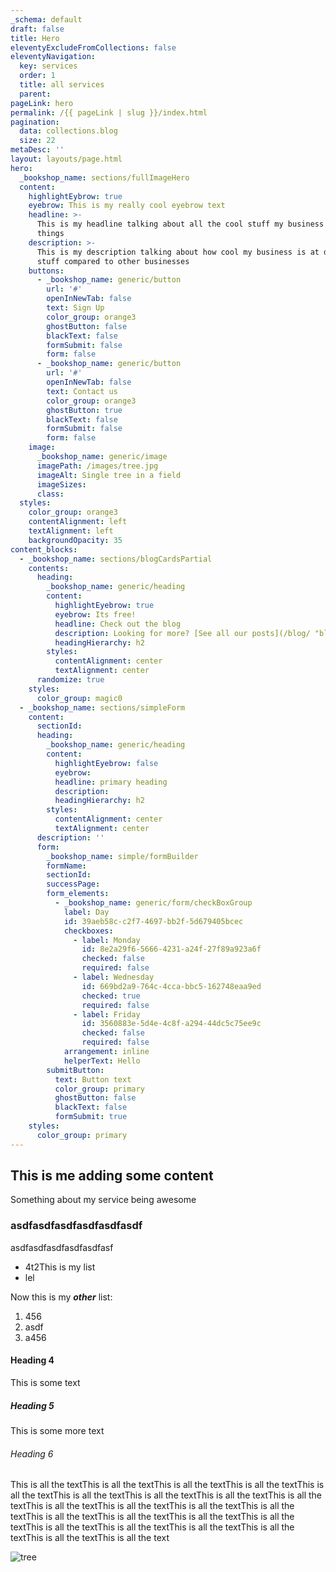```yaml
---
_schema: default
draft: false
title: Hero
eleventyExcludeFromCollections: false
eleventyNavigation:
  key: services
  order: 1
  title: all services
  parent:
pageLink: hero
permalink: /{{ pageLink | slug }}/index.html
pagination:
  data: collections.blog
  size: 22
metaDesc: ''
layout: layouts/page.html
hero:
  _bookshop_name: sections/fullImageHero
  content:
    highlightEybrow: true
    eyebrow: This is my really cool eyebrow text
    headline: >-
      This is my headline talking about all the cool stuff my business does and
      things
    description: >-
      This is my description talking about how cool my business is at doing
      stuff compared to other businesses
    buttons:
      - _bookshop_name: generic/button
        url: '#'
        openInNewTab: false
        text: Sign Up
        color_group: orange3
        ghostButton: false
        blackText: false
        formSubmit: false
        form: false
      - _bookshop_name: generic/button
        url: '#'
        openInNewTab: false
        text: Contact us
        color_group: orange3
        ghostButton: true
        blackText: false
        formSubmit: false
        form: false
    image:
      _bookshop_name: generic/image
      imagePath: /images/tree.jpg
      imageAlt: Single tree in a field
      imageSizes:
      class:
  styles:
    color_group: orange3
    contentAlignment: left
    textAlignment: left
    backgroundOpacity: 35
content_blocks:
  - _bookshop_name: sections/blogCardsPartial
    contents:
      heading:
        _bookshop_name: generic/heading
        content:
          highlightEyebrow: true
          eyebrow: Its free!
          headline: Check out the blog
          description: Looking for more? [See all our posts](/blog/ "blog")
          headingHierarchy: h2
        styles:
          contentAlignment: center
          textAlignment: center
      randomize: true
    styles:
      color_group: magic0
  - _bookshop_name: sections/simpleForm
    content:
      sectionId:
      heading:
        _bookshop_name: generic/heading
        content:
          highlightEyebrow: false
          eyebrow:
          headline: primary heading
          description:
          headingHierarchy: h2
        styles:
          contentAlignment: center
          textAlignment: center
      description: ''
      form:
        _bookshop_name: simple/formBuilder
        formName:
        sectionId:
        successPage:
        form_elements:
          - _bookshop_name: generic/form/checkBoxGroup
            label: Day
            id: 39aeb58c-c2f7-4697-bb2f-5d679405bcec
            checkboxes:
              - label: Monday
                id: 8e2a29f6-5666-4231-a24f-27f89a923a6f
                checked: false
                required: false
              - label: Wednesday
                id: 669bd2a9-764c-4cca-bbc5-162748eaa9ed
                checked: true
                required: false
              - label: Friday
                id: 3560883e-5d4e-4c8f-a294-44dc5c75ee9c
                checked: false
                required: false
            arrangement: inline
            helperText: Hello
        submitButton:
          text: Button text
          color_group: primary
          ghostButton: false
          blackText: false
          formSubmit: true
    styles:
      color_group: primary
---
```

## This is me adding some content

Something about my service being awesome

### asdfasdfasdfasdfasdfasdf

asdfasdfasdfasdfasdfasf

* 4t2This is my list
* lel

Now this is my ***other*** list:

1. 456
2. asdf
3. a456

#### Heading 4

This is some text

##### Heading 5

This is some more text

###### Heading 6

This is all the textThis is all the textThis is all the textThis is all the textThis is all the textThis is all the textThis is all the textThis is all the textThis is all the textThis is all the textThis is all the textThis is all the textThis is all the textThis is all the textThis is all the textThis is all the textThis is all the textThis is all the textThis is all the textThis is all the textThis is all the textThis is all the textThis is all the text

![tree](/images/tree.jpg "tasdfasdf")

&nbsp;